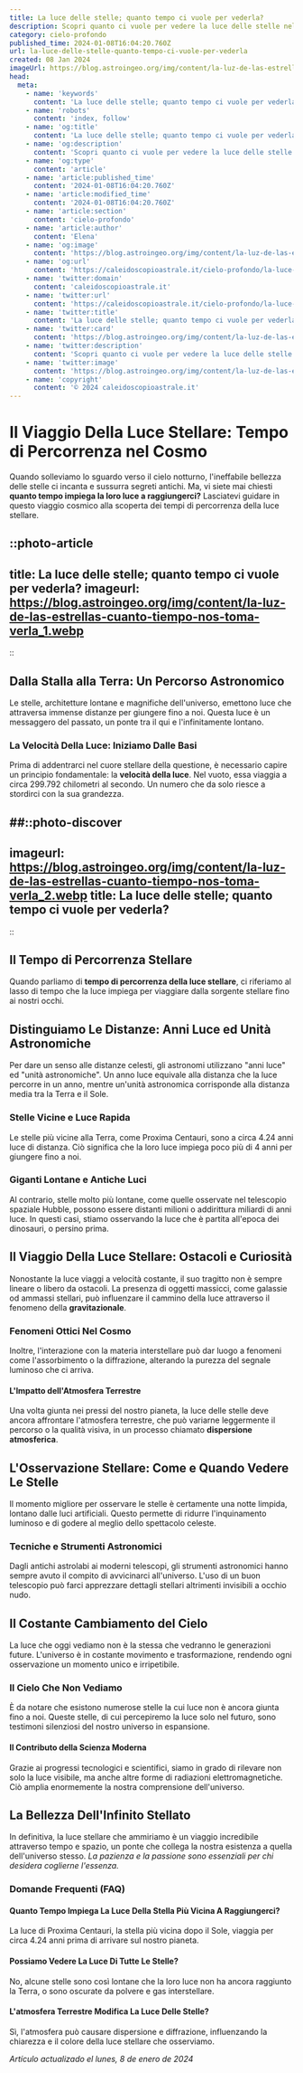 ```yaml
---
title: La luce delle stelle; quanto tempo ci vuole per vederla?
description: Scopri quanto ci vuole per vedere la luce delle stelle nel nostro articolo dettagliato. Stupisci con il cielo notturno!
category: cielo-profondo
published_time: 2024-01-08T16:04:20.760Z
url: la-luce-delle-stelle-quanto-tempo-ci-vuole-per-vederla
created: 08 Jan 2024
imageUrl: https://blog.astroingeo.org/img/content/la-luz-de-las-estrellas-cuanto-tiempo-nos-toma-verla_1.webp
head:
  meta:
    - name: 'keywords'
      content: 'La luce delle stelle; quanto tempo ci vuole per vederla?'
    - name: 'robots'
      content: 'index, follow'
    - name: 'og:title'
      content: 'La luce delle stelle; quanto tempo ci vuole per vederla?'
    - name: 'og:description'
      content: 'Scopri quanto ci vuole per vedere la luce delle stelle nel nostro articolo dettagliato. Stupisci con il cielo notturno!'
    - name: 'og:type'
      content: 'article'
    - name: 'article:published_time'
      content: '2024-01-08T16:04:20.760Z'
    - name: 'article:modified_time'
      content: '2024-01-08T16:04:20.760Z'
    - name: 'article:section'
      content: 'cielo-profondo'
    - name: 'article:author'
      content: 'Elena'
    - name: 'og:image'
      content: 'https://blog.astroingeo.org/img/content/la-luz-de-las-estrellas-cuanto-tiempo-nos-toma-verla_1.webp'
    - name: 'og:url'
      content: 'https://caleidoscopioastrale.it/cielo-profondo/la-luce-delle-stelle-quanto-tempo-ci-vuole-per-vederla'
    - name: 'twitter:domain'
      content: 'caleidoscopioastrale.it'
    - name: 'twitter:url'
      content: 'https://caleidoscopioastrale.it/cielo-profondo/la-luce-delle-stelle-quanto-tempo-ci-vuole-per-vederla'
    - name: 'twitter:title'
      content: 'La luce delle stelle; quanto tempo ci vuole per vederla?'
    - name: 'twitter:card'
      content: 'https://blog.astroingeo.org/img/content/la-luz-de-las-estrellas-cuanto-tiempo-nos-toma-verla_1.webp'
    - name: 'twitter:description'
      content: 'Scopri quanto ci vuole per vedere la luce delle stelle nel nostro articolo dettagliato. Stupisci con il cielo notturno!'
    - name: 'twitter:image'
      content: 'https://blog.astroingeo.org/img/content/la-luz-de-las-estrellas-cuanto-tiempo-nos-toma-verla_1.webp'
    - name: 'copyright'
      content: '© 2024 caleidoscopioastrale.it'
---
```

# Il Viaggio Della Luce Stellare: Tempo di Percorrenza nel Cosmo

Quando solleviamo lo sguardo verso il cielo notturno, l'ineffabile bellezza delle stelle ci incanta e sussurra segreti antichi. Ma, vi siete mai chiesti **quanto tempo impiega la loro luce a raggiungerci?** Lasciatevi guidare in questo viaggio cosmico alla scoperta dei tempi di percorrenza della luce stellare.

::photo-article
---
title: La luce delle stelle; quanto tempo ci vuole per vederla?
imageurl: https://blog.astroingeo.org/img/content/la-luz-de-las-estrellas-cuanto-tiempo-nos-toma-verla_1.webp
---
::

## Dalla Stalla alla Terra: Un Percorso Astronomico

Le stelle, architetture lontane e magnifiche dell'universo, emettono luce che attraversa immense distanze per giungere fino a noi. Questa luce è un messaggero del passato, un ponte tra il qui e l'infinitamente lontano.

### La Velocità Della Luce: Iniziamo Dalle Basi

Prima di addentrarci nel cuore stellare della questione, è necessario capire un principio fondamentale: la **velocità della luce**. Nel vuoto, essa viaggia a circa 299.792 chilometri al secondo. Un numero che da solo riesce a stordirci con la sua grandezza.

##::photo-discover
---
imageurl: https://blog.astroingeo.org/img/content/la-luz-de-las-estrellas-cuanto-tiempo-nos-toma-verla_2.webp
title: La luce delle stelle; quanto tempo ci vuole per vederla?
---
::

## Il Tempo di Percorrenza Stellare

Quando parliamo di **tempo di percorrenza della luce stellare**, ci riferiamo al lasso di tempo che la luce impiega per viaggiare dalla sorgente stellare fino ai nostri occhi.

## Distinguiamo Le Distanze: Anni Luce ed Unità Astronomiche

Per dare un senso alle distanze celesti, gli astronomi utilizzano "anni luce" ed "unità astronomiche". Un anno luce equivale alla distanza che la luce percorre in un anno, mentre un'unità astronomica corrisponde alla distanza media tra la Terra e il Sole.

### Stelle Vicine e Luce Rapida

Le stelle più vicine alla Terra, come Proxima Centauri, sono a circa 4.24 anni luce di distanza. Ciò significa che la loro luce impiega poco più di 4 anni per giungere fino a noi.

### Giganti Lontane e Antiche Luci

Al contrario, stelle molto più lontane, come quelle osservate nel telescopio spaziale Hubble, possono essere distanti milioni o addirittura miliardi di anni luce. In questi casi, stiamo osservando la luce che è partita all'epoca dei dinosauri, o persino prima.

## Il Viaggio Della Luce Stellare: Ostacoli e Curiosità

Nonostante la luce viaggi a velocità costante, il suo tragitto non è sempre lineare o libero da ostacoli. La presenza di oggetti massicci, come galassie od ammassi stellari, può influenzare il cammino della luce attraverso il fenomeno della **gravitazionale**.

### Fenomeni Ottici Nel Cosmo

Inoltre, l'interazione con la materia interstellare può dar luogo a fenomeni come l'assorbimento o la diffrazione, alterando la purezza del segnale luminoso che ci arriva.

#### L'Impatto dell'Atmosfera Terrestre

Una volta giunta nei pressi del nostro pianeta, la luce delle stelle deve ancora affrontare l'atmosfera terrestre, che può variarne leggermente il percorso o la qualità visiva, in un processo chiamato **dispersione atmosferica**.

## L'Osservazione Stellare: Come e Quando Vedere Le Stelle

Il momento migliore per osservare le stelle è certamente una notte limpida, lontano dalle luci artificiali. Questo permette di ridurre l'inquinamento luminoso e di godere al meglio dello spettacolo celeste.

### Tecniche e Strumenti Astronomici

Dagli antichi astrolabi ai moderni telescopi, gli strumenti astronomici hanno sempre avuto il compito di avvicinarci all'universo. L'uso di un buon telescopio può farci apprezzare dettagli stellari altrimenti invisibili a occhio nudo.

## Il Costante Cambiamento del Cielo

La luce che oggi vediamo non è la stessa che vedranno le generazioni future. L'universo è in costante movimento e trasformazione, rendendo ogni osservazione un momento unico e irripetibile.

### Il Cielo Che Non Vediamo

È da notare che esistono numerose stelle la cui luce non è ancora giunta fino a noi. Queste stelle, di cui percepiremo la luce solo nel futuro, sono testimoni silenziosi del nostro universo in espansione.

#### Il Contributo della Scienza Moderna

Grazie ai progressi tecnologici e scientifici, siamo in grado di rilevare non solo la luce visibile, ma anche altre forme di radiazioni elettromagnetiche. Ciò amplia enormemente la nostra comprensione dell'universo.

## La Bellezza Dell'Infinito Stellato

In definitiva, la luce stellare che ammiriamo è un viaggio incredibile attraverso tempo e spazio, un ponte che collega la nostra esistenza a quella dell'universo stesso. *La pazienza e la passione sono essenziali per chi desidera coglierne l'essenza.*

### Domande Frequenti (FAQ)

#### Quanto Tempo Impiega La Luce Della Stella Più Vicina A Raggiungerci?
La luce di Proxima Centauri, la stella più vicina dopo il Sole, viaggia per circa 4.24 anni prima di arrivare sul nostro pianeta.

#### Possiamo Vedere La Luce Di Tutte Le Stelle?
No, alcune stelle sono così lontane che la loro luce non ha ancora raggiunto la Terra, o sono oscurate da polvere e gas interstellare.

#### L'atmosfera Terrestre Modifica La Luce Delle Stelle?
Sì, l'atmosfera può causare dispersione e diffrazione, influenzando la chiarezza e il colore della luce stellare che osserviamo.

_Artículo actualizado el lunes, 8 de enero de 2024_